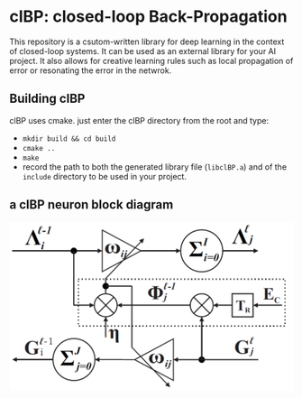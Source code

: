 # clBP: closed-loop Back-Propagation
This repository is a csutom-written library for deep learning in the context of closed-loop systems. It can be used as an external library for your AI project. It also allows for creative learning rules such as local propagation of error or resonating the error in the netwrok.

## Building clBP
clBP uses cmake. just enter the clBP directory from the root and type:
- ``mkdir build && cd build``
- ``cmake ..``
- ``make``
- record the path to both the generated library file (``libclBP.a``) and of the ``include`` directory to be used in your project.
## a clBP neuron block diagram
![](neuron.png)
